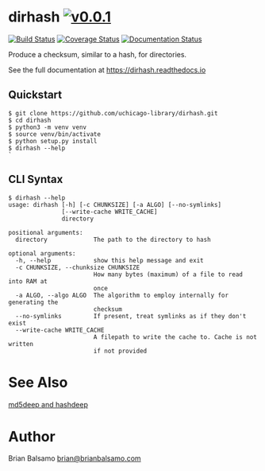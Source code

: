 # dirhash [![v0.0.1](https://img.shields.io/badge/version-0.0.1-blue.svg)](https://github.com/uchicago-library/dirhash/releases)

[![Build Status](https://travis-ci.org/uchicago-library/dirhash.svg?branch=master)](https://travis-ci.org/uchicago-library/dirhash) [![Coverage Status](https://coveralls.io/repos/github/uchicago-library/dirhash/badge.svg?branch=master)](https://coveralls.io/github/uchicago-library/dirhash?branch=master) [![Documentation Status](https://readthedocs.org/projects/dirhash/badge/?version=latest)](http://dirhash.readthedocs.io/en/latest/?badge=latest)

Produce a checksum, similar to a hash, for directories.


See the full documentation at https://dirhash.readthedocs.io

## Quickstart

```
$ git clone https://github.com/uchicago-library/dirhash.git
$ cd dirhash
$ python3 -m venv venv
$ source venv/bin/activate
$ python setup.py install
$ dirhash --help
`
```

## CLI Syntax

```
$ dirhash --help
usage: dirhash [-h] [-c CHUNKSIZE] [-a ALGO] [--no-symlinks]
               [--write-cache WRITE_CACHE]
               directory

positional arguments:
  directory             The path to the directory to hash

optional arguments:
  -h, --help            show this help message and exit
  -c CHUNKSIZE, --chunksize CHUNKSIZE
                        How many bytes (maximum) of a file to read into RAM at
                        once
  -a ALGO, --algo ALGO  The algorithm to employ internally for generating the
                        checksum
  --no-symlinks         If present, treat symlinks as if they don't exist
  --write-cache WRITE_CACHE
                        A filepath to write the cache to. Cache is not written
                        if not provided
```

# See Also
[md5deep and hashdeep](http://md5deep.sourceforge.net)

# Author
Brian Balsamo <brian@brianbalsamo.com>
